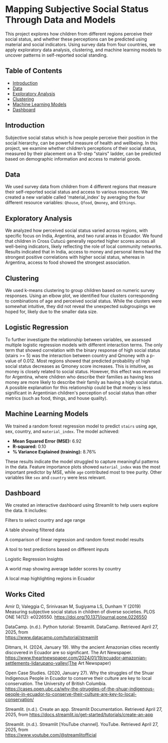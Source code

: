 # Mapping Subjective Social Status Through Data and Models

This project explores how children from different regions perceive their social status, and whether these perceptions can be predicted using material and social indicators. Using survey data from four countries, we apply exploratory data analysis, clustering, and machine learning models to uncover patterns in self-reported social standing.

## Table of Contents

- [Introduction](#introduction)
- [Data](#data)
- [Exploratory Analysis](#exploratory-analysis)
- [Clustering](#clustering)
- [Machine Learning Models](#machine-learning-models)
- [Dashboard](#dashboard)



## Introduction

Subjective social status which is how people perceive their position in the social hierarchy, can be powerful measure of health and wellbeing. In this project, we examine whether children’s perceptions of their social status, measured by their placement on a 10-step "stairs" ladder, can be predicted based on demographic information and access to material goods.

## Data 

We used survey data from children from 4 different regions that measure their self-reported social status and access to various resources. We created a new variable called 'material_index' by averaging the four different resource variables: `Qhouse`, `Qfood`, `Qmoney`, and `Qthings`.


## Exploratory Analysis

We analyzed how perceived social status varied across regions, with specific focus on India, Argentina, and two rural areas in Ecuador. We found that children in Cross Cutucú generally reported higher scores across all well-being indicators, likely reflecting the role of local community networks. Results indicated that in India, access to money and personal items had the strongest positive correlations with higher social status, whereas in Argentina, access to food showed the strongest association. 

## Clustering

We used k-means clustering to group children based on numeric survey responses. Using an elbow plot, we identified four clusters corresponding to combinations of age and perceived social status. While the clusters were somewhat intuitive, they did not reveal the unexpected subgroupings we hoped for, likely due to the smaller data size. 

## Logistic Regression

To further investigate the relationship between variables, we assessed multiple logistic regression models with different interaction terms. The only term that showed correlation with the binary response of high social status (stairs >= 5) was the interaction between country and Qmoney with a p-value of 0.012. Most regions showed that predicted probability of high social status decreases as Qmoney score increases. This is intuitive, as money is closely related to social status. However, this effect was reversed for Argentina, where children who describe their families as having less money are more likely to describe their family as having a high social status. A possible explanation for this relationship could be that money is less significant in Argentinian children's perception of social status than other metrics (such as food, things, and house quality).

## Machine Learning Models

We trained a random forest regression model to predict `stairs` using age, sex, country, and `material_index`. The model achieved:

- **Mean Squared Error (MSE):** 6.92  
- **R-squared:** 0.10  
- **% Variance Explained (training):** 8.76%

These results indicate the model struggled to capture meaningful patterns in the data. Feature importance plots showed `material_index` was the most important predictor by MSE, while `age` contributed most to tree purity. Other variables like `sex` and `country` were less relevant.

## Dashboard
We created an interactive dashboard using Streamlit to help users explore the data. It includes:

Filters to select country and age range

A table showing filtered data

A comparison of linear regression and random forest model results

A tool to test predictions based on different inputs

Logistic Regression Insights

A world map showing average ladder scores by country

A local map highlighting regions in Ecuador

## Works Cited
Amir D, Valeggia C, Srinivasan M, Sugiyama LS, Dunham Y (2019) Measuring subjective 
social status in children of diverse societies. PLOS ONE 14(12): e0226550. 
https://doi.org/10.1371/journal.pone.0226550

DataCamp. (n.d.). Python tutorial: Streamlit. DataCamp. Retrieved April 27, 2025, from  
https://www.datacamp.com/tutorial/streamlit

Ditmars, H. (2024, January 19). Why the ancient Amazonian cities recently discovered in 
Ecuador are so significant. The Art Newspaper. https://www.theartnewspaper.com/2024/01/19/ecuador-amazonian-settlements-lidarupano-valley(The Art Newspaper)

Open Case Studies. (2020, January 27). Why the struggles of the Shuar Indigenous People in 
Ecuador to conserve their culture are key to local conservation. The University of British 
Columbia. https://cases.open.ubc.ca/why-the-struggles-of-the-shuar-indigenous-people-in-ecuador-to-conserve-their-culture-are-key-to-local-conservation/

Streamlit. (n.d.). Create an app. Streamlit Documentation. Retrieved April 27, 2025, from
https://docs.streamlit.io/get-started/tutorials/create-an-app

Streamlit. (n.d.). Streamlit [YouTube channel]. YouTube. Retrieved April 27, 2025, from  
https://www.youtube.com/@streamlitofficial







